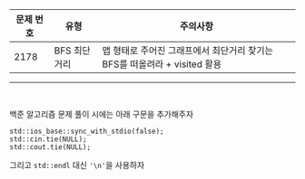 |문제 번호|유형|주의사항|
|---|---|---|
|2178|BFS 최단거리|맵 형태로 주어진 그래프에서 최단거리 찾기는 BFS를 떠올려라 + visited 활용|

---

<br>

백준 알고리즘 문제 풀이 시에는 아래 구문을 추가해주자
```
std::ios_base::sync_with_stdio(false);
std::cin.tie(NULL);
std::cout.tie(NULL);
```
그리고 `std::endl` 대신 `'\n'`을 사용하자